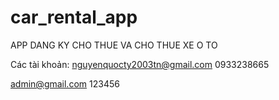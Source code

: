 # car_rental_app

APP DANG KY CHO THUE VA CHO THUE XE O TO

Các tài khoản:
nguyenquocty2003tn@gmail.com
0933238665

admin@gmail.com
123456
